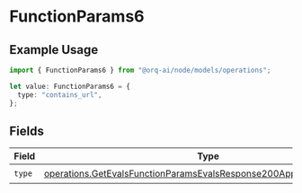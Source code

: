 # FunctionParams6

## Example Usage

```typescript
import { FunctionParams6 } from "@orq-ai/node/models/operations";

let value: FunctionParams6 = {
  type: "contains_url",
};
```

## Fields

| Field                                                                                                                                                        | Type                                                                                                                                                         | Required                                                                                                                                                     | Description                                                                                                                                                  |
| ------------------------------------------------------------------------------------------------------------------------------------------------------------ | ------------------------------------------------------------------------------------------------------------------------------------------------------------ | ------------------------------------------------------------------------------------------------------------------------------------------------------------ | ------------------------------------------------------------------------------------------------------------------------------------------------------------ |
| `type`                                                                                                                                                       | [operations.GetEvalsFunctionParamsEvalsResponse200ApplicationJSONType](../../models/operations/getevalsfunctionparamsevalsresponse200applicationjsontype.md) | :heavy_check_mark:                                                                                                                                           | N/A                                                                                                                                                          |